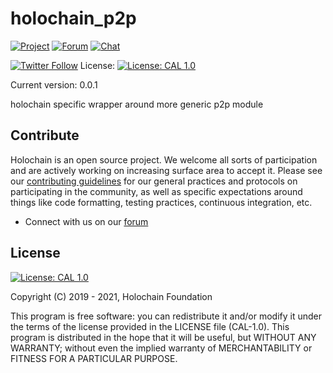 # holochain_p2p

[![Project](https://img.shields.io/badge/project-holochain-blue.svg?style=flat-square)](http://holochain.org/)
[![Forum](https://img.shields.io/badge/chat-forum%2eholochain%2enet-blue.svg?style=flat-square)](https://forum.holochain.org)
[![Chat](https://img.shields.io/badge/chat-chat%2eholochain%2enet-blue.svg?style=flat-square)](https://chat.holochain.org)

[![Twitter Follow](https://img.shields.io/twitter/follow/holochain.svg?style=social&label=Follow)](https://twitter.com/holochain)
License: [![License: CAL 1.0](https://img.shields.io/badge/License-CAL%201.0-blue.svg)](https://github.com/holochain/cryptographic-autonomy-license)

Current version: 0.0.1

holochain specific wrapper around more generic p2p module

## Contribute
Holochain is an open source project.  We welcome all sorts of participation and are actively working on increasing surface area to accept it.  Please see our [contributing guidelines](/CONTRIBUTING.md) for our general practices and protocols on participating in the community, as well as specific expectations around things like code formatting, testing practices, continuous integration, etc.

* Connect with us on our [forum](https://forum.holochain.org)

## License
 [![License: CAL 1.0](https://img.shields.io/badge/License-CAL-1.0-blue.svg)](https://github.com/holochain/cryptographic-autonomy-license)

Copyright (C) 2019 - 2021, Holochain Foundation

This program is free software: you can redistribute it and/or modify it under the terms of the license
provided in the LICENSE file (CAL-1.0).  This program is distributed in the hope that it will be useful,
but WITHOUT ANY WARRANTY; without even the implied warranty of MERCHANTABILITY or FITNESS FOR A PARTICULAR
PURPOSE.
